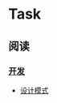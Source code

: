 # Task
## 阅读
### [开发](https://github.com/itwangxiang/task/issues/1)
- [设计模式](https://github.com/itwangxiang/task/issues/1#issue-336123715)
